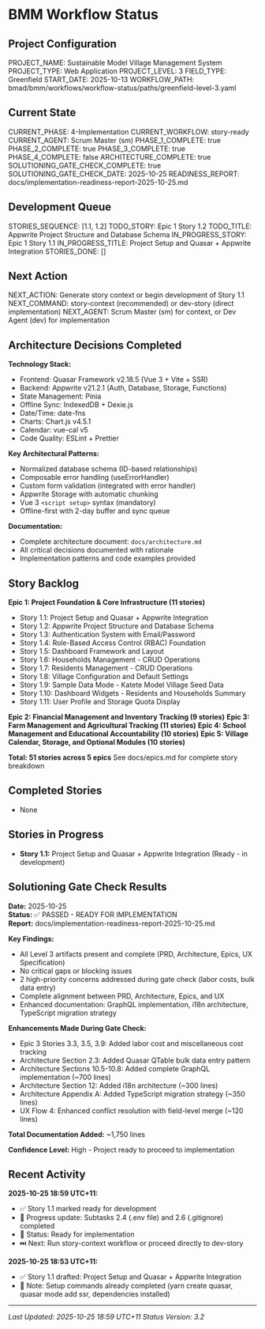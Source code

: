 # BMM Workflow Status

## Project Configuration

PROJECT_NAME: Sustainable Model Village Management System
PROJECT_TYPE: Web Application
PROJECT_LEVEL: 3
FIELD_TYPE: Greenfield
START_DATE: 2025-10-13
WORKFLOW_PATH: bmad/bmm/workflows/workflow-status/paths/greenfield-level-3.yaml

## Current State

CURRENT_PHASE: 4-Implementation
CURRENT_WORKFLOW: story-ready
CURRENT_AGENT: Scrum Master (sm)
PHASE_1_COMPLETE: true
PHASE_2_COMPLETE: true
PHASE_3_COMPLETE: true
PHASE_4_COMPLETE: false
ARCHITECTURE_COMPLETE: true
SOLUTIONING_GATE_CHECK_COMPLETE: true
SOLUTIONING_GATE_CHECK_DATE: 2025-10-25
READINESS_REPORT: docs/implementation-readiness-report-2025-10-25.md

## Development Queue

STORIES_SEQUENCE: [1.1, 1.2]
TODO_STORY: Epic 1 Story 1.2
TODO_TITLE: Appwrite Project Structure and Database Schema
IN_PROGRESS_STORY: Epic 1 Story 1.1
IN_PROGRESS_TITLE: Project Setup and Quasar + Appwrite Integration
STORIES_DONE: []

## Next Action

NEXT_ACTION: Generate story context or begin development of Story 1.1
NEXT_COMMAND: story-context (recommended) or dev-story (direct implementation)
NEXT_AGENT: Scrum Master (sm) for context, or Dev Agent (dev) for implementation

## Architecture Decisions Completed

**Technology Stack:**
- Frontend: Quasar Framework v2.18.5 (Vue 3 + Vite + SSR)
- Backend: Appwrite v21.2.1 (Auth, Database, Storage, Functions)
- State Management: Pinia
- Offline Sync: IndexedDB + Dexie.js
- Date/Time: date-fns
- Charts: Chart.js v4.5.1
- Calendar: vue-cal v5
- Code Quality: ESLint + Prettier

**Key Architectural Patterns:**
- Normalized database schema (ID-based relationships)
- Composable error handling (useErrorHandler)
- Custom form validation (integrated with error handler)
- Appwrite Storage with automatic chunking
- Vue 3 `<script setup>` syntax (mandatory)
- Offline-first with 2-day buffer and sync queue

**Documentation:**
- Complete architecture document: `docs/architecture.md`
- All critical decisions documented with rationale
- Implementation patterns and code examples provided

## Story Backlog

**Epic 1: Project Foundation & Core Infrastructure (11 stories)**
- Story 1.1: Project Setup and Quasar + Appwrite Integration
- Story 1.2: Appwrite Project Structure and Database Schema
- Story 1.3: Authentication System with Email/Password
- Story 1.4: Role-Based Access Control (RBAC) Foundation
- Story 1.5: Dashboard Framework and Layout
- Story 1.6: Households Management - CRUD Operations
- Story 1.7: Residents Management - CRUD Operations
- Story 1.8: Village Configuration and Default Settings
- Story 1.9: Sample Data Mode - Katete Model Village Seed Data
- Story 1.10: Dashboard Widgets - Residents and Households Summary
- Story 1.11: User Profile and Storage Quota Display

**Epic 2: Financial Management and Inventory Tracking (9 stories)**
**Epic 3: Farm Management and Agricultural Tracking (11 stories)**
**Epic 4: School Management and Educational Accountability (10 stories)**
**Epic 5: Village Calendar, Storage, and Optional Modules (10 stories)**

**Total: 51 stories across 5 epics**
See docs/epics.md for complete story breakdown

## Completed Stories

- None

## Stories in Progress

- **Story 1.1:** Project Setup and Quasar + Appwrite Integration (Ready - in development)

## Solutioning Gate Check Results

**Date:** 2025-10-25  
**Status:** ✅ PASSED - READY FOR IMPLEMENTATION  
**Report:** docs/implementation-readiness-report-2025-10-25.md

**Key Findings:**
- All Level 3 artifacts present and complete (PRD, Architecture, Epics, UX Specification)
- No critical gaps or blocking issues
- 2 high-priority concerns addressed during gate check (labor costs, bulk data entry)
- Complete alignment between PRD, Architecture, Epics, and UX
- Enhanced documentation: GraphQL implementation, i18n architecture, TypeScript migration strategy

**Enhancements Made During Gate Check:**
- Epic 3 Stories 3.3, 3.5, 3.9: Added labor cost and miscellaneous cost tracking
- Architecture Section 2.3: Added Quasar QTable bulk data entry pattern
- Architecture Sections 10.5-10.8: Added complete GraphQL implementation (~700 lines)
- Architecture Section 12: Added i18n architecture (~300 lines)
- Architecture Appendix A: Added TypeScript migration strategy (~350 lines)
- UX Flow 4: Enhanced conflict resolution with field-level merge (~120 lines)

**Total Documentation Added:** ~1,750 lines

**Confidence Level:** High - Project ready to proceed to implementation

## Recent Activity

**2025-10-25 18:59 UTC+11:**
- ✅ Story 1.1 marked ready for development
- 📝 Progress update: Subtasks 2.4 (.env file) and 2.6 (.gitignore) completed
- 🎯 Status: Ready for implementation
- ⏭️ Next: Run story-context workflow or proceed directly to dev-story

**2025-10-25 18:53 UTC+11:**
- ✅ Story 1.1 drafted: Project Setup and Quasar + Appwrite Integration
- 📝 Note: Setup commands already completed (yarn create quasar, quasar mode add ssr, dependencies installed)

---

_Last Updated: 2025-10-25 18:59 UTC+11_
_Status Version: 3.2_
